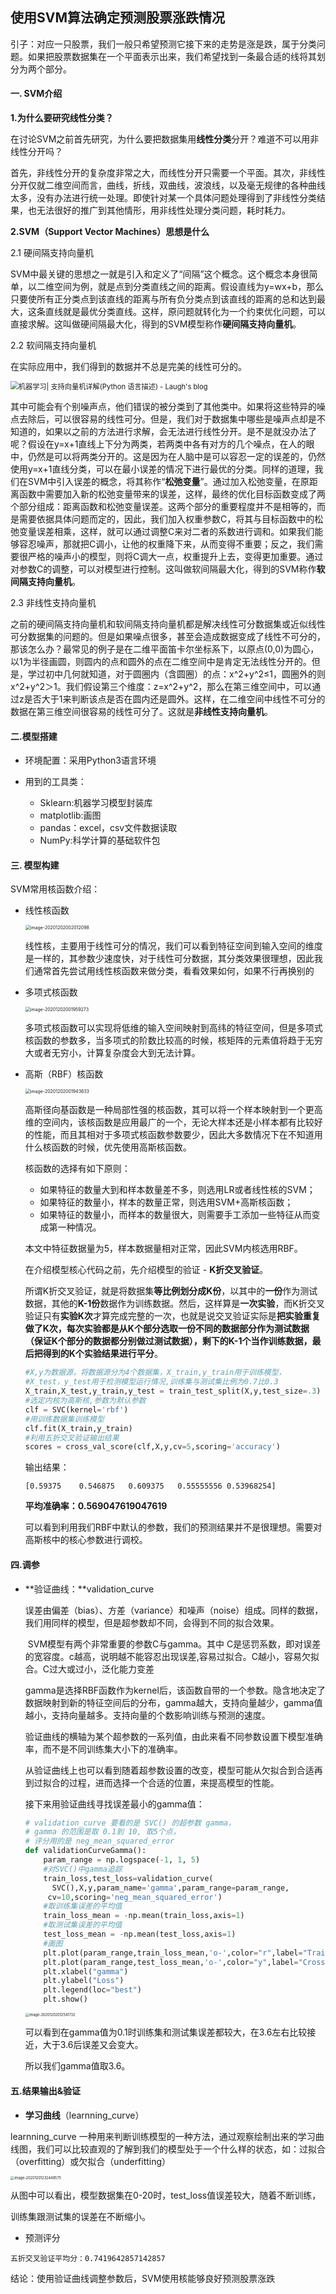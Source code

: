 ## 使用SVM算法确定预测股票涨跌情况

引子：对应一只股票，我们一般只希望预测它接下来的走势是涨是跌，属于分类问题。如果把股票数据集在一个平面表示出来，我们希望找到一条最合适的线将其划分为两个部分。

#### 一. SVM介绍

**1.为什么要研究线性分类？**

在讨论SVM之前首先研究，为什么要把数据集用**线性分类**分开？难道不可以用非线性分开吗？

首先，非线性分开的复杂度非常之大，而线性分开只需要一个平面。其次，非线性分开仅就二维空间而言，曲线，折线，双曲线，波浪线，以及毫无规律的各种曲线太多，没有办法进行统一处理。即使针对某一个具体问题处理得到了非线性分类结果，也无法很好的推广到其他情形，用非线性处理分类问题，耗时耗力。

**2.SVM（Support Vector Machines）思想是什么**

2.1 硬间隔支持向量机

SVM中最关键的思想之一就是引入和定义了“间隔”这个概念。这个概念本身很简单，以二维空间为例，就是点到分类直线之间的距离。假设直线为y=wx+b，那么只要使所有正分类点到该直线的距离与所有负分类点到该直线的距离的总和达到最大，这条直线就是最优分类直线。这样，原问题就转化为一个约束优化问题，可以直接求解。这叫做硬间隔最大化，得到的SVM模型称作**硬间隔支持向量机**。

 2.2 软间隔支持向量机

在实际应用中，我们得到的数据并不总是完美的线性可分的。



<img src="https://laugh12321-1258080753.cos.ap-chengdu.myqcloud.com/laugh's%20blog/images/Support%20vector%20machine/output_04.png" alt="机器学习| 支持向量机详解(Python 语言描述) - Laugh's blog" style="zoom:80%;" />

其中可能会有个别噪声点，他们错误的被分类到了其他类中。如果将这些特异的噪点去除后，可以很容易的线性可分。但是，我们对于数据集中哪些是噪声点却是不知道的，如果以之前的方法进行求解，会无法进行线性分开。是不是就没办法了呢？假设在y=x+1直线上下分为两类，若两类中各有对方的几个噪点，在人的眼中，仍然是可以将两类分开的。这是因为在人脑中是可以容忍一定的误差的，仍然使用y=x+1直线分类，可以在最小误差的情况下进行最优的分类。同样的道理，我们在SVM中引入误差的概念，将其称作“**松弛变量**”。通过加入松弛变量，在原距离函数中需要加入新的松弛变量带来的误差，这样，最终的优化目标函数变成了两个部分组成：距离函数和松弛变量误差。这两个部分的重要程度并不是相等的，而是需要依据具体问题而定的，因此，我们加入权重参数C，将其与目标函数中的松弛变量误差相乘，这样，就可以通过调整C来对二者的系数进行调和。如果我们能够容忍噪声，那就把C调小，让他的权重降下来，从而变得不重要；反之，我们需要很严格的噪声小的模型，则将C调大一点，权重提升上去，变得更加重要。通过对参数C的调整，可以对模型进行控制。这叫做软间隔最大化，得到的SVM称作**软间隔支持向量机**。

 2.3 非线性支持向量机

 之前的硬间隔支持向量机和软间隔支持向量机都是解决线性可分数据集或近似线性可分数据集的问题的。但是如果噪点很多，甚至会造成数据变成了线性不可分的，那该怎么办？最常见的例子是在二维平面笛卡尔坐标系下，以原点(0,0)为圆心，以1为半径画圆，则圆内的点和圆外的点在二维空间中是肯定无法线性分开的。但是，学过初中几何就知道，对于圆圈内（含圆圈）的点：x^2+y^2≤1，圆圈外的则x^2+y^2＞1。我们假设第三个维度：z=x^2+y^2，那么在第三维空间中，可以通过z是否大于1来判断该点是否在圆内还是圆外。这样，在二维空间中线性不可分的数据在第三维空间很容易的线性可分了。这就是**非线性支持向量机**。

#### 二.模型搭建

- 环境配置：采用Python3语言环境

- 用到的工具类：

  - Sklearn:机器学习模型封装库
  - matplotlib:画图
  - pandas：excel，csv文件数据读取
  - NumPy:科学计算的基础软件包

  

#### 三. 模型构建

SVM常用核函数介绍：

- 线性核函数

  <img src="/Users/quat1ly/Library/Application Support/typora-user-images/image-20201202002012098.png" alt="image-20201202002012098" style="zoom:50%;" />

  线性核，主要用于线性可分的情况，我们可以看到特征空间到输入空间的维度是一样的，其参数少速度快，对于线性可分数据，其分类效果很理想，因此我们通常首先尝试用线性核函数来做分类，看看效果如何，如果不行再换别的

- 多项式核函数

  <img src="/Users/quat1ly/Library/Application Support/typora-user-images/image-20201202001959273.png" alt="image-20201202001959273" style="zoom:50%;" />

  多项式核函数可以实现将低维的输入空间映射到高纬的特征空间，但是多项式核函数的参数多，当多项式的阶数比较高的时候，核矩阵的元素值将趋于无穷大或者无穷小，计算复杂度会大到无法计算。

- 高斯（RBF）核函数

  <img src="/Users/quat1ly/Library/Application Support/typora-user-images/image-20201202001943633.png" alt="image-20201202001943633" style="zoom:50%;" />

  高斯径向基函数是一种局部性强的核函数，其可以将一个样本映射到一个更高维的空间内，该核函数是应用最广的一个，无论大样本还是小样本都有比较好的性能，而且其相对于多项式核函数参数要少，因此大多数情况下在不知道用什么核函数的时候，优先使用高斯核函数。

  核函数的选择有如下原则：

  - 如果特征的数量大到和样本数量差不多，则选用LR或者线性核的SVM；
  - 如果特征的数量小，样本的数量正常，则选用SVM+高斯核函数；
  - 如果特征的数量小，而样本的数量很大，则需要手工添加一些特征从而变成第一种情况。

  本文中特征数据量为5，样本数据量相对正常，因此SVM内核选用RBF。

  在介绍模型核心代码之前，先介绍模型的验证 - **K折交叉验证**。

  所谓K折交叉验证，就是将数据集**等比例划分成K份**，以其中的**一份**作为测试数据，其他的**K-1份**数据作为训练数据。然后，这样算是**一次实验**，而K折交叉验证只有**实验K次**才算完成完整的一次，也就是说交叉验证实际是**把实验重复做了K次，每次实验都是从K个部分选取一份不同的数据部分作为测试数据（保证K个部分的数据都分别做过测试数据），剩下的K-1个当作训练数据，最后把得到的K个实验结果进行平分**。

  ```python
  #X,y为数据源，将数据源分为4个数据集，X_train,y_train用于训练模型，
  #X_test，y_test用于检测模型运行情况,训练集与测试集比例为0.7比0.3
  X_train,X_test,y_train,y_test = train_test_split(X,y,test_size=.3)
  #选定内核为高斯核,参数为默认参数
  clf = SVC(kernel='rbf') 
  #用训练数据集训练模型
  clf.fit(X_train,y_train)
  #利用五折交叉验证输出结果
  scores = cross_val_score(clf,X,y,cv=5,scoring='accuracy')
  ```

  输出结果：

  `[0.59375    0.546875   0.609375   0.55555556 0.53968254]`

  **平均准确率：0.569047619047619**

  可以看到利用我们RBF中默认的参数，我们的预测结果并不是很理想。需要对高斯核中的核心参数进行调校。

  

#### 四.调参

- **验证曲线：**validation_curve

  误差由偏差（bias）、方差（variance）和噪声（noise）组成。同样的数据，我们用同样的模型，但是超参数却不同，会得到不同的拟合效果。

  ​     SVM模型有两个非常重要的参数C与gamma。其中 C是惩罚系数，即对误差的宽容度。c越高，说明越不能容忍出现误差,容易过拟合。C越小，容易欠拟合。C过大或过小，泛化能力变差

  ​      gamma是选择RBF函数作为kernel后，该函数自带的一个参数。隐含地决定了数据映射到新的特征空间后的分布，gamma越大，支持向量越少，gamma值越小，支持向量越多。支持向量的个数影响训练与预测的速度。

  验证曲线的横轴为某个超参数的一系列值，由此来看不同参数设置下模型准确率，而不是不同训练集大小下的准确率。

  从验证曲线上也可以看到随着超参数设置的改变，模型可能从欠拟合到合适再到过拟合的过程，进而选择一个合适的位置，来提高模型的性能。

  接下来用验证曲线寻找误差最小的gamma值：

  ```python
  # validation_curve 要看的是 SVC() 的超参数 gamma，
  # gamma 的范围是取 0.1到 10, 取5个点，
  # 评分用的是 neg_mean_squared_error
  def validationCurveGamma():
      param_range = np.logspace(-1, 1, 5)
      #对SVC()中gamma追踪
      train_loss,test_loss=validation_curve(
   		SVC(),X,y,param_name='gamma',param_range=param_range,
       cv=10,scoring='neg_mean_squared_error')
      #取训练集误差的平均值
      train_loss_mean = -np.mean(train_loss,axis=1)
      #取测试集误差的平均值
      test_loss_mean = -np.mean(test_loss,axis=1)
      #画图
      plt.plot(param_range,train_loss_mean,'o-',color="r",label="Training")
      plt.plot(param_range,test_loss_mean,'o-',color="y",label="Cross-validation")
      plt.xlabel("gamma")
      plt.ylabel("Loss")
      plt.legend(loc="best")
      plt.show()
  ```

  <img src="/Users/quat1ly/Library/Application Support/typora-user-images/image-20201202012541732.png" alt="image-20201202012541732" style="zoom:40%;" />

  可以看到在gamma值为0.1时训练集和测试集误差都较大，在3.6左右比较接近，大于3.6后误差又会变大。

  所以我们gamma值取3.6。

#### 五.结果输出&验证

- **学习曲线**（learnning_curve）

learnning_curve 一种用来判断训练模型的一种方法，通过观察绘制出来的学习曲线图，我们可以比较直观的了解到我们的模型处于一个什么样的状态，如：过拟合（overfitting）或欠拟合（underfitting）

<img src="/Users/quat1ly/Library/Application Support/typora-user-images/image-20201201232448575.png" alt="image-20201201232448575" style="zoom:40%;" />

从图中可以看出，模型数据集在0-20时，test_loss值误差较大，随着不断训练，

训练集跟测试集的误差在不断缩小。

- 预测评分

```
五折交叉验证平均分：0.7419642857142857
```

结论：使用验证曲线调整参数后，SVM使用核能够良好预测股票涨跌

